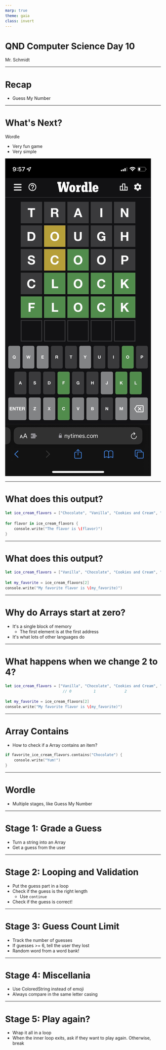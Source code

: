 ```yaml
---
marp: true
theme: gaia
class: invert
---
```


# QND Computer Science Day 10
Mr. Schmidt

--- 

# Recap

- Guess My Number

---

# What's Next?

Wordle
- Very fun game
- Very simple

![bg right w:300](../assets/wordle.jpeg)

<!-- -->
<!-- Explain the rules of wordle -->
<!-- Multi-day process -->

---

# What does this output?
```swift
let ice_cream_flavors = ["Chocolate", "Vanilla", "Cookies and Cream", "Strawberry"]

for flavor in ice_cream_flavors {
    console.write("The flavor is \(flavor)")
}
```

<!-- -->
<!-- Should iterate through the Array and console.write each option -->
<!-- Discuss Array syntax (brackets, commas) -->
<!-- Discuss empty Array -->
---

# What does this output?

```swift
let ice_cream_flavors = ["Vanilla", "Chocolate", "Cookies and Cream", "Strawberry"]

let my_favorite = ice_cream_flavors[2]
console.write("My favorite flavor is \(my_favorite)")

```

<!-- -->
<!-- Get a show of hands for each option -->
--- 

# Why do Arrays start at zero?

- It's a single block of memory
  - The first element is at the first address
- It's what lots of other languages do

---
# What happens when we change 2 to 4?

```swift
let ice_cream_flavors = ["Vanilla", "Chocolate", "Cookies and Cream", "Strawberry"]
                          // 0          1             2                   3 

let my_favorite = ice_cream_flavors[2]
console.write("My favorite flavor is \(my_favorite)")


```

<!-- -->
<!-- Show indices past the end of the Array lead to an error -->

--- 

# Array Contains

- How to check if a Array contains an item?

```swift
if favorite_ice_cream_flavors.contains("Chocolate") {
    console.write("Yum!")
}
```

---


# Wordle

- Multiple stages, like Guess My Number


---

# Stage 1: Grade a Guess

- Turn a string into an Array
- Get a guess from the user

---

# Stage 2: Looping and Validation

- Put the guess part in a loop
- Check if the guess is the right length
  - Use `continue`
- Check if the guess is correct!
---


# Stage 3: Guess Count Limit
- Track the number of guesses
- If guesses >= 6, tell the user they lost
- Random word from a word bank!

---

# Stage 4: Miscellania

- Use ColoredString instead of emoji
- Always compare in the same letter casing

---

# Stage 5: Play again?

- Wrap it all in a loop
- When the inner loop exits, ask if they want to play again. Otherwise, break